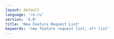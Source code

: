 ```yaml
---
layout: default
language: 'ru-ru'
version: '4.0'
title: 'New Feature Request List'
keywords: 'new feature request list, nfr list'
---
```


